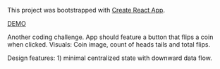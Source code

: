 This project was bootstrapped with [Create React App](https://github.com/facebook/create-react-app).

[DEMO](https://codesandbox.io/embed/fast-http-rib86)

Another coding challenge. App should feature a button that flips a coin when clicked. 
Visuals: Coin image, count of heads tails and total flips.

Design features: 
    1) minimal centralized state with downward data flow. 
